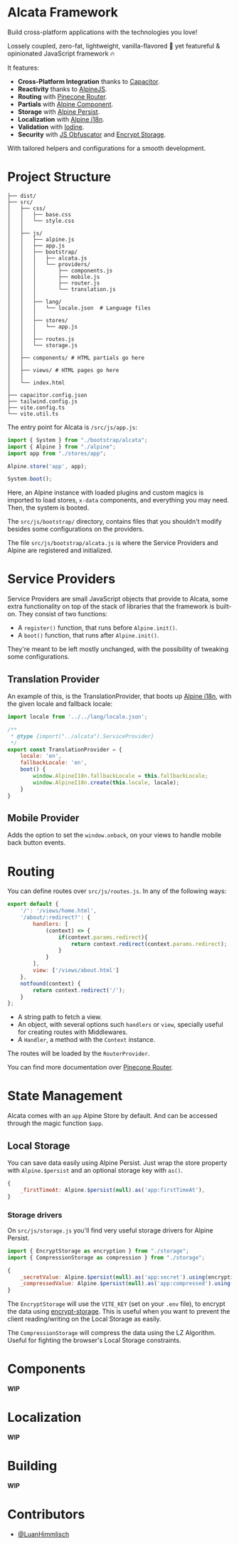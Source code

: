 # Alcata Framework

Build cross-platform applications with the technologies you love!

Lossely coupled, zero-fat, lightweight, vanilla-flavored 🍦 yet featureful & opinionated JavaScript framework 🔥

It features:

- **Cross-Platform Integration** thanks to [Capacitor](https://capacitorjs.com/).
- **Reactivity** thanks to [AlpineJS](https://github.com/alpinejs/alpine).
- **Routing** with [Pinecone Router](https://github.com/pinecone-router/router).
- **Partials** with [Alpine Component](https://github.com/markmead/alpinejs-component).
- **Storage** with [Alpine Persist](https://alpinejs.dev/plugins/persist).
- **Localization** with [Alpine i18n](https://github.com/rehhouari/alpinejs-i18n).
- **Validation** with [Iodine](https://github.com/caneara/iodine).
- **Security** with [JS Obfuscator](https://github.com/javascript-obfuscator/javascript-obfuscator) and [Encrypt Storage](https://github.com/michelonsouza/encrypt-storage).

With tailored helpers and configurations for a smooth development.

# Project Structure

```
├── dist/
├── src/
│   ├── css/
│   │   ├── base.css
│   │   └── style.css
│   │
│   ├── js/
│   │   ├── alpine.js
│   │   ├── app.js
│   │   ├── bootstrap/
│   │   │   ├── alcata.js
│   │   │   └── providers/
│   │   │       ├── components.js
│   │   │       ├── mobile.js
│   │   │       ├── router.js
│   │   │       └── translation.js
│   │   │
│   │   ├── lang/
│   │   │   └── locale.json  # Language files
│   │   │
│   │   ├── stores/
│   │   │   └── app.js
│   │   │
│   │   ├── routes.js
│   │   └── storage.js
│   │
│   ├── components/ # HTML partials go here
│   │
│   ├── views/ # HTML pages go here
│   │
│   └── index.html
│
├── capacitor.config.json
├── tailwind.config.js
├── vite.config.ts
└── vite.util.ts
```

The entry point for Alcata is `/src/js/app.js`:

```js
import { System } from "./bootstrap/alcata";
import { Alpine } from "./alpine";
import app from "./stores/app";

Alpine.store('app', app);

System.boot();
```

Here, an Alpine instance with loaded plugins and custom magics is imported to load stores, `x-data` components, and everything you may need.  Then, the system is booted.

The `src/js/bootstrap/` directory, contains files that you shouldn't modify besides some configurations on the providers. 

The file `src/js/bootstrap/alcata.js` is where the Service Providers and Alpine are registered and initialized.

# Service Providers

Service Providers are small JavaScript objects that provide to Alcata, some extra functionality on top of the stack of libraries that the framework is built-on. They consist of two functions:
- A `register()` function, that runs before `Alpine.init()`.
- A `boot()` function, that runs after `Alpine.init()`.

They're meant to be left mostly unchanged, with the possibility of tweaking some configurations.

## Translation Provider

An example of this, is the TranslationProvider, that boots up [Alpine i18n](https://github.com/rehhouari/alpinejs-i18n), with the given locale and fallback locale:

```js
import locale from '../../lang/locale.json';

/**
 * @type {import("../alcata").ServiceProvider}
 */
export const TranslationProvider = {
    locale: 'en',
    fallbackLocale: 'en',
    boot() {
        window.AlpineI18n.fallbackLocale = this.fallbackLocale;
        window.AlpineI18n.create(this.locale, locale);
    }
}
```

## Mobile Provider

Adds the option to set the `window.onback`, on your views to handle mobile back button events.

# Routing

You can define routes over `src/js/routes.js`. In any of the following ways:

```js
export default {
    '/': '/views/home.html',
    '/about/:redirect?': {
        handlers: [
            (context) => {
                if(context.params.redirect){
                    return context.redirect(context.params.redirect);
                }
            }
        ],
        view: ['/views/about.html']
    },
    notfound(context) {
        return context.redirect('/');
    }
};
```

- A string path to fetch a view.
- An object, with several options such `handlers` or `view`, specially useful for creating routes with Middlewares.
- A `Handler`, a method with the `Context` instance.

The routes will be loaded by the `RouterProvider`.

You can find more documentation over [Pinecone Router](https://github.com/pinecone-router/router). 

# State Management

Alcata comes with an `app` Alpine Store by default. And can be accessed through the magic function `$app`.

## Local Storage

You can save data easily using Alpine Persist. Just wrap the store property with `Alpine.$persist`  and an optional storage key with `as()`.

```js
{
    _firstTimeAt: Alpine.$persist(null).as('app:firstTimeAt'),
}
```

### Storage drivers

On `src/js/storage.js` you'll find very useful storage drivers for Alpine Persist.

```js
import { EncryptStorage as encryption } from "./storage";
import { CompressionStorage as compression } from "./storage";

{
    _secretValue: Alpine.$persist(null).as('app:secret').using(encryption),
    _compressedValue: Alpine.$persist(null).as('app:compressed').using(compression)
}
```

The `EncryptStorage` will use the `VITE_KEY` (set on your `.env` file), to encrypt the data using [encrypt-storage](https://github.com/michelonsouza/encrypt-storage). This is useful when you want to prevent the client reading/writing on the Local Storage as easily.

The `CompressionStorage` will compress the data using the LZ Algorithm. Useful for fighting the browser's Local Storage constraints.

# Components

**WIP**

# Localization

**WIP**

# Building

**WIP**

# Contributors

- [@LuanHimmlisch](https://github.com/LuanHimmlisch)